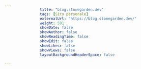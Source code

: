 ```yaml
---
                title: "blog.stonegarden.dev"
                tags: [Sito personale]
                externalUrl: "https://blog.stonegarden.dev/"
                weight: 591
                showDate: false
                showAuthor: false
                showReadingTime: false
                showEdit: false
                showLikes: false
                showViews: false
                layoutBackgroundHeaderSpace: false
                
---
```


